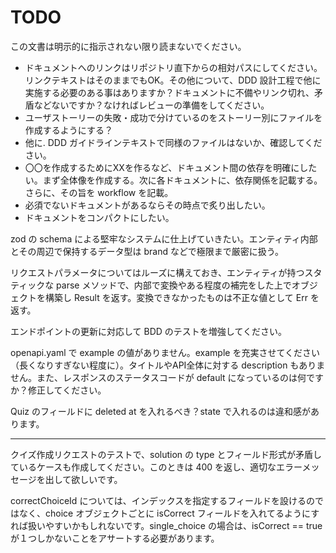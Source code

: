# TODO

この文書は明示的に指示されない限り読まないでください。

- ドキュメントへのリンクはリポジトリ直下からの相対パスにしてください。リンクテキストはそのままでもOK。その他について、DDD 設計工程で他に実施する必要のある事はありますか？ドキュメントに不備やリンク切れ、矛盾などないですか？なければレビューの準備をしてください。
- ユーザストーリーの失敗・成功で分けているのをストーリー別にファイルを作成するようにする？
- 他に. DDD ガイドラインテキストで同様のファイルはないか、確認してください。
- 〇〇を作成するためにXXを作るなど、ドキュメント間の依存を明確にしたい。まず全体像を作成する。次に各ドキュメントに、依存関係を記載する。さらに、その旨を workflow を記載。
- 必須でないドキュメントがあるならその時点で炙り出したい。
- ドキュメントをコンパクトにしたい。

zod の schema による堅牢なシステムに仕上げていきたい。エンティティ内部とその周辺で保持するデータ型は brand などで極限まで厳密に扱う。

リクエストパラメータについてはルーズに構えておき、エンティティが持つスタティックな parse メソッドで、内部で変換やある程度の補完をした上でオブジェクトを構築し Result を返す。変換できなかったものは不正な値として Err を返す。

エンドポイントの更新に対応して BDD のテストを増強してください。

openapi.yaml で example の値がありません。example を充実させてください（長くなりすぎない程度に）。タイトルやAPI全体に対する description もありません。また、レスポンスのステータスコードが default になっているのは何ですか？修正してください。

Quiz のフィールドに deleted at を入れるべき？state で入れるのは違和感があります。

---


クイズ作成リクエストのテストで、solution の type とフィールド形式が矛盾しているケースも作成してください。このときは 400 を返し、適切なエラーメッセージを出して欲しいです。

correctChoiceId については、インデックスを指定するフィールドを設けるのではなく、choice オブジェクトごとに isCorrect フィールドを入れてるようにすれば扱いやすいかもしれないです。single_choice の場合は、isCorrect == true が１つしかないことをアサートする必要があります。

